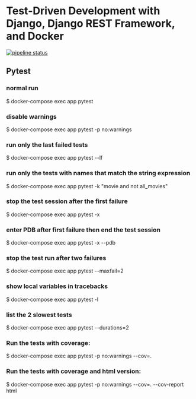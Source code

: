 # Test-Driven Development with Django, Django REST Framework, and Docker

[![pipeline status](https://gitlab.com/davidgranados1/dg-django-ecommerce/badges/main/pipeline.svg)](https://gitlab.com/davidgranados1/dg-django-ecommerce/commits/main)





## Pytest

### normal run
$ docker-compose exec app pytest

### disable warnings
$ docker-compose exec app pytest -p no:warnings

### run only the last failed tests
$ docker-compose exec app pytest --lf

### run only the tests with names that match the string expression
$ docker-compose exec app pytest -k "movie and not all_movies"

### stop the test session after the first failure
$ docker-compose exec app pytest -x

### enter PDB after first failure then end the test session
$ docker-compose exec app pytest -x --pdb

### stop the test run after two failures
$ docker-compose exec app pytest --maxfail=2

### show local variables in tracebacks
$ docker-compose exec app pytest -l

### list the 2 slowest tests
$ docker-compose exec app pytest  --durations=2

### Run the tests with coverage:
$ docker-compose exec app pytest -p no:warnings --cov=.

### Run the tests with coverage and html version:
$ docker-compose exec app pytest -p no:warnings --cov=. --cov-report html

